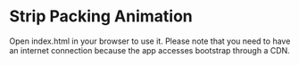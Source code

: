 # Strip Packing Animation

Open index.html in your browser to use it. Please note that you need to have an
internet connection because the app accesses bootstrap through a CDN.
